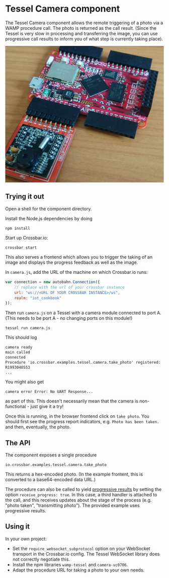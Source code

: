 # Tessel Camera component

The Tessel Camera component allows the remote triggering of a photo via a WAMP procedure call. The photo is returned as the call result. (Since the Tessel is very slow in processing and transferring the image, you can use progressive call results to inform you of what step is currently taking place).

![Tessel with camera](/static/img/iotcookbook/camera_tessel.jpg)

## Trying it out

Open a shell for the component directory.

Install the Node.js dependencies by doing

    npm install

Start up Crossbar.io:

    crossbar start

This also serves a frontend which allows you to trigger the taking of an image and displays the progress feedback as well as the image.

In `camera.js`, add the URL of the machine on which Crossbar.io runs:

```javascript
var connection = new autobahn.Connection({
    // replace with the url of your crossbar instance
    url: "ws://<URL OF YOUR CROSSBAR INSTANCE>/ws",
    realm: "iot_cookbook"
});
```

Then run `camera.js` on a Tessel with a camera module connected to port A. (This needs to be port A - no changing ports on this module!)

    tessel run camera.js

This should log

```console
camera ready
main called
connected
Procedure 'io.crossbar.examples.tessel.camera.take_photo' registered: R1993040553
...
```

You might also get

```console
camera error Error: No UART Response...
```

as part of this. This doesn't necessarily mean that the camera is non-functional - just give it a try!

Once this is running, in the browser frontend click on `take photo`. You should first see the progress report indicators, e.g. `Photo has been taken.` and then, eventually, the photo.

## The API

The component exposes a single procedure

    io.crossbar.examples.tessel.camera.take_photo

This returns a hex-encoded photo. (In the example frontent, this is converted to a base64-encoded data URL.)

The procedure can also be called to yield [progressive results](/docs/Progressive-Call-Results) by setting the option `receive_progress: true`. In this case, a third handler is attached to the call, and this receives updates about the stage of the process (e.g. "photo taken", "transmitting photo"). The provided example uses progressive results.

## Using it

In your own project:

* Set the `require_websocket_subprotocol` option on your WebSocket transport in the Crossbar.io config. The Tessel WebSocket library does not correctly negotiate this.
* Install the npm libraries `wamp-tessel` and `camera-vc0706`.
* Adapt the procedure URL for taking a photo to your own needs.
